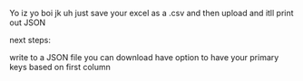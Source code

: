 Yo iz yo boi
jk 
uh just save your excel as a .csv and then upload and itll print out JSON

next steps:

write to a JSON file you can download
have option to have your primary keys based on first column
